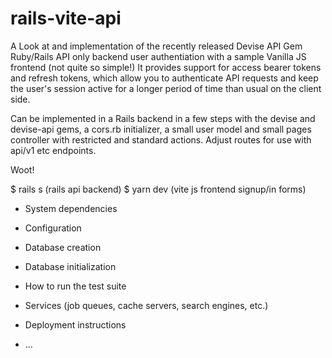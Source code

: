 # rails-vite-api

A Look at and implementation of the recently released Devise API Gem Ruby/Rails API only backend user authentiation with a sample Vanilla JS frontend (not quite so simple!)
It provides support for access bearer tokens and refresh tokens, which allow you to authenticate API requests and keep the user's session active for a longer period of time than usual on the client side.

Can be implemented in a Rails backend in a few steps with the devise and devise-api gems, a cors.rb initializer, a small user model and small pages controller with restricted and standard actions. Adjust routes for use with api/v1 etc endpoints.

Woot!

$ rails s (rails api backend)
$ yarn dev (vite js frontend signup/in forms)

- System dependencies

- Configuration

- Database creation

- Database initialization

- How to run the test suite

- Services (job queues, cache servers, search engines, etc.)

- Deployment instructions

- ...
